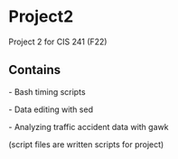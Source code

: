 # Project2
Project 2 for CIS 241 (F22)
<h2>Contains</h2>
  <p>- Bash timing scripts</p>
  <p>- Data editing with sed</p>
  <p>- Analyzing traffic accident data with gawk</p>
  <p></p>
  <p> (script files are written scripts for project) </p>
